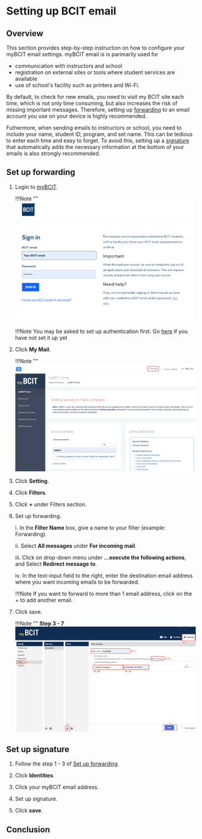# Setting up BCIT email

## Overview

This section provides step-by-step instruction on how to configure your myBCIT email settings. myBCIT email is is parimarily used for 

- communication with instructors and school 
- registration on external sites or tools where student services are available
- use of school's facility such as printers and Wi-Fi.

By default, to check for new emails, you need to visit my BCIT site each time, which is not only time consuming, but also increases the risk of missing important messages. Therefore, setting up [forwarding](glossary.md/#forwarding) to an email account you use on your device is highly recommended. 

Futhermore, when sending emails to instructors or school, you need to include your name, student ID, program, and set name. This can be tedious to enter each time and easy to forget. To avoid this, setting up a [signature](glossary.md/#signature) that automatically adds the necessary information at the bottom of your emails is also strongly recommended.

## Set up forwarding

1. Login to [myBCIT](https://my.bcit.ca).

    !!!Note ""
        ![Image of login page](\Assets\paying-tuition-image\login.png)

    !!!Note
        You may be asked to set up authentication first. 
        Go [here](https://kb.bcit.ca/student/setting-up-multi-factor-authentication-3416) if you have not set it up yet

2. Click **My Mail**.

    !!!Note ""
        ![Click My Mail](\Assets\setting-up-email-image\click-my-mail.png)    

3. Click **Setting**.

4. Click **Filters**.

5. Click **+** under Filters section.

6. Set up forwarding.

    i. In the **Filter Name** box, give a name to your filter (example: Forwarding).

    ii. Select **All messages** under **For incoming mail**.

    iii. Click on drop-down menu under **...execute the following actions**, and Select **Redirect message to**.

    iv. In the text-input field to the right, enter the destination email address where you want incoming emails to be forwarded.
    
    !!!Note
        If you want to forward to more than 1 email address, click on the + to add another email.

7. Click save.

    !!!Note ""
        **Step 3 - 7**
        ![Click My Mail](\Assets\setting-up-email-image\click-setting.png)

## Set up signature

1. Follow the step 1 - 3 of [Set up forwarding](#set-up-forwarding).

2. Click **Identities**.

1. Click your myBCIT email address.

3. Set up signature.

4. Click **save**.

## Conclusion


<!-- must include this
- A main heading
- A brief overview
- Subheadings as needed
- Graphics
- Separate blocks of instruction steps
- Notes, cautions, and warnings as needed (admonitions)
- Conclusion -->